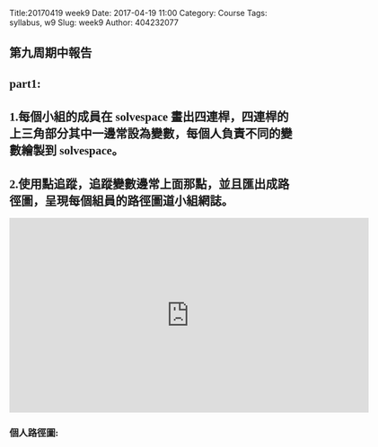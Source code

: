 Title:20170419 week9
Date: 2017-04-19 11:00
Category: Course
Tags: syllabus, w9
Slug: week9
Author: 404232077

<font face="DFKai-sb"><h2>第九周期中報告</h2></font>


<font face="DFKai-sb"><h2>part1:</h2></font>


<font face="DFKai-sb"><h2>1.每個小組的成員在 solvespace 畫出四連桿，四連桿的上三角部分其中一邊常設為變數，每個人負責不同的變數繪製到 solvespace。</h2></font>


<font face="DFKai-sb"><h2>2.使用點追蹤，追蹤變數邊常上面那點，並且匯出成路徑圖，呈現每個組員的路徑圖道小組網誌。</h2></font>

<iframe src="https://player.vimeo.com/video/213776342" width="640" height="347" frameborder="0" webkitallowfullscreen mozallowfullscreen allowfullscreen></iframe>

<font face="DFKai-sb"><h3>個人路徑圖:</h3></font>

<!-- 導入 Brython 標準程式庫 -->
 
<script type="text/javascript" src="https://cdn.rawgit.com/brython-dev/brython/master/www/src/brython_dist.js">
</script>
 
<!-- 啟動 Brython -->
 
<script>
window.onload=function(){
brython(1);
}
</script>
 
<!-- 以下實際利用  Brython 畫四連桿 trace point 路徑-->
 
<canvas id="fourbar" width="600" height="400"></canvas>
 
<div id="container1"></div>
 
<script type="text/python3">
from browser import document as doc
from browser import html
import math
# 準備繪圖畫布
canvas = doc["fourbar"]
container1 = doc['container1']
ctx = canvas.getContext("2d")
 
fourbar_data = open("./../data/midterm3.csv").read()
fourbar_list = fourbar_data.splitlines()
#container1 <= fourbar_list[0]
# 以下可以利用 ctx 物件進行畫圖
# 先畫一條直線
ctx.beginPath()
# 設定線的寬度為 1 個單位
ctx.lineWidth = 1
# 利用 transform 將 y 座標反轉, 且 offset canvas.height
# (X scale, X skew, Y skew, Y scale, X offset, Y offset)
# 配合圖形位置進行座標轉換
ctx.transform(1, 0, 0, -1, canvas.width/2+250, canvas.height/2+100)
# 畫出 x 與 y 座標線
# 各座標值放大 4 倍
ratio = 4
ctx.moveTo(0, 0)
ctx.lineTo(-30*ratio, 0)
start_point = fourbar_list[0].split(",")
ctx.moveTo(float(start_point[0])*ratio, float(start_point[1])*ratio)
count = 0
for data in fourbar_list[1:]:
    point = data.split(",")
    #count = count + 1
    #container1 <= str(count) + ":" + point[0] + "," + point[1]
    #container1 <= html.BR()
    ctx.lineTo(float(point[0])*ratio, float(point[1])*ratio)
# 設定顏色為藍色, 也可以使用 "rgb(0, 0, 255)" 字串設定顏色值
ctx.strokeStyle = "blue"
# 實際執行畫線
ctx.stroke()
ctx.closePath()
</script>
